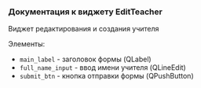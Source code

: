 ### Документация к виджету EditTeacher

Виджет редактирования и создания учителя

Элементы:
- ``main_label`` - заголовок формы (QLabel)
- ``full_name_input`` - ввод имени учителя (QLineEdit)
- ``submit_btn`` - кнопка отправки формы (QPushButton)